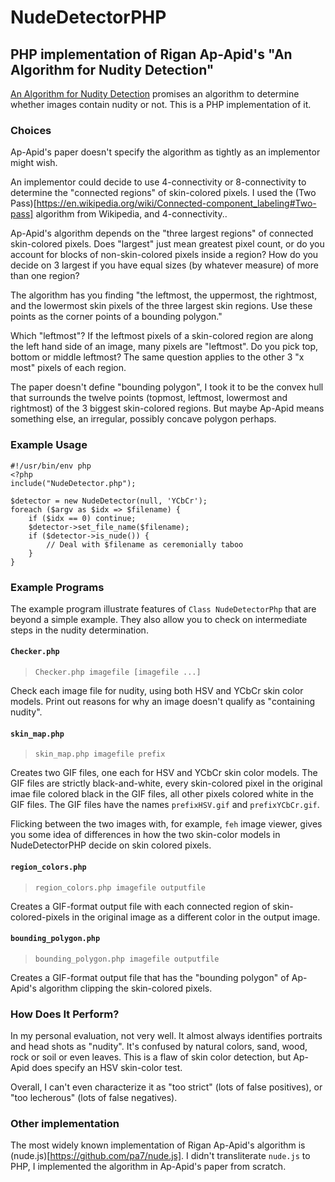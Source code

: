 # NudeDetectorPHP
## PHP implementation of Rigan Ap-Apid's "An Algorithm for Nudity Detection"

[An Algorithm for Nudity
Detection](http://citeseerx.ist.psu.edu/viewdoc/download?doi=10.1.1.96.9872&rep=rep1&type=pdf)
promises an algorithm to determine whether images contain nudity or not. This
is a PHP implementation of it.

### Choices

Ap-Apid's paper doesn't specify the algorithm as tightly as an implementor might wish.

An implementor could decide to use 4-connectivity or 8-connectivity to
determine the "connected regions" of skin-colored pixels. I used the (Two
Pass)[https://en.wikipedia.org/wiki/Connected-component_labeling#Two-pass]
algorithm from Wikipedia, and 4-connectivity..

Ap-Apid's algorithm depends on the "three largest regions" of connected
skin-colored pixels.  Does "largest" just mean greatest pixel count, or do you
account for blocks of non-skin-colored pixels inside a region? How do you
decide on 3 largest if you have equal sizes (by whatever measure) of more than
one region?

The algorithm has you finding "the leftmost, the uppermost, the rightmost, and
the  lowermost  skin  pixels  of  the  three  largest  skin regions.  Use these
points as the corner points of a bounding polygon."

Which "leftmost"? If the leftmost pixels of a skin-colored region are along the
left hand side of an image, many pixels are "leftmost". Do you pick top, bottom
or middle leftmost?  The same question applies to the other 3 "x most" pixels
of each region.

The paper doesn't define "bounding polygon", I took it to be the convex hull
that surrounds the twelve points (topmost, leftmost, lowermost and rightmost)
of the 3 biggest skin-colored regions. But maybe Ap-Apid means something else,
an irregular, possibly concave polygon perhaps.

### Example Usage

    #!/usr/bin/env php
    <?php
    include("NudeDetector.php");
    
    $detector = new NudeDetector(null, 'YCbCr');
    foreach ($argv as $idx => $filename) {
		if ($idx == 0) continue;
		$detector->set_file_name($filename);
        if ($detector->is_nude()) { 
            // Deal with $filename as ceremonially taboo
        }
    }

### Example Programs

The example program illustrate features of `Class NudeDetectorPhp`
that are beyond a simple example. They also allow you to check on
intermediate steps in the nudity determination.

#### `Checker.php`

> `Checker.php imagefile [imagefile ...]`

Check each image file for nudity, using both HSV and YCbCr skin color models.
Print out reasons for why an image doesn't qualify as "containing nudity".

#### `skin_map.php`

> `skin_map.php imagefile prefix`

Creates two GIF files, one each for HSV and YCbCr skin color models. The GIF
files are strictly black-and-white, every skin-colored pixel in the original
imae file colored black in the GIF files, all other pixels colored white in
the GIF files.  The GIF files have the names `prefixHSV.gif` and `prefixYCbCr.gif`.

Flicking between the two images with, for example, `feh` image viewer, gives
you some idea of differences in how the two skin-color models in
NudeDetectorPHP decide on skin colored pixels.

#### `region_colors.php`

> `region_colors.php imagefile outputfile`

Creates a GIF-format output file with each connected region of skin-colored-pixels
in the original image as a different color in the output image.

#### `bounding_polygon.php`

> `bounding_polygon.php imagefile outputfile`

Creates a GIF-format output file that has the "bounding polygon" of Ap-Apid's
algorithm clipping the skin-colored pixels.

### How Does It Perform?

In my personal evaluation, not very well. It almost always identifies portraits
and head shots as "nudity".  It's confused by natural colors, sand, wood, rock
or soil or even leaves. This is a flaw of skin color detection, but Ap-Apid
does specify an HSV skin-color test.

Overall, I can't even characterize it as "too strict" (lots of false positives),
or "too lecherous" (lots of false negatives).

### Other implementation

The most widely known implementation of Rigan Ap-Apid's algorithm is
(nude.js)[https://github.com/pa7/nude.js]. I didn't transliterate `nude.js` to
PHP, I implemented the algorithm in Ap-Apid's paper from scratch.
